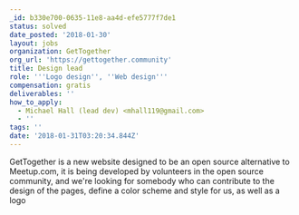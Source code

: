 ```yaml
---
_id: b330e700-0635-11e8-aa4d-efe5777f7de1
status: solved
date_posted: '2018-01-30'
layout: jobs
organization: GetTogether
org_url: 'https://gettogether.community'
title: Design lead
role: '''Logo design'', ''Web design'''
compensation: gratis
deliverables: ''
how_to_apply:
  - Michael Hall (lead dev) <mhall119@gmail.com>
  - ''
tags: ''
date: '2018-01-31T03:20:34.844Z'
---
```

GetTogether is a new website designed to be an open source alternative to Meetup.com, it is being developed by volunteers in the open source community, and we're looking for somebody who can contribute to the design of the pages, define a color scheme and style for us, as well as a logo
